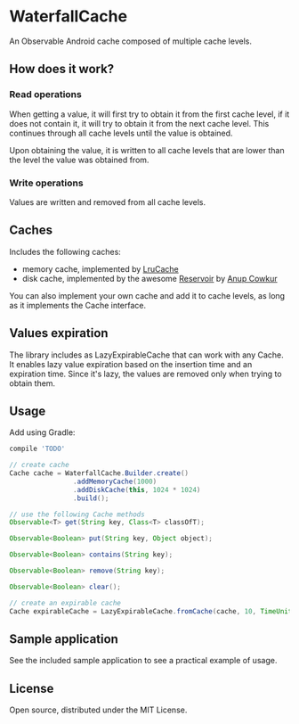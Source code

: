 # WaterfallCache 

An Observable Android cache composed of multiple cache levels.

## How does it work?
### Read operations
When getting a value, it will first try to obtain it from the first cache level, if it does not contain it, it will try to obtain it from the next cache level. This continues through all cache levels until the value is obtained.

Upon obtaining the value, it is written to all cache levels that are lower than the level the value was obtained from.

### Write operations
Values are written and removed from all cache levels.

## Caches
Includes the following caches:

- memory cache, implemented by [LruCache](http://developer.android.com/reference/android/util/LruCache.html)
- disk cache, implemented by the awesome [Reservoir](https://github.com/anupcowkur/Reservoir) by [Anup Cowkur](https://github.com/anupcowkur)

You can also implement your own cache and add it to cache levels, as long as it implements the Cache interface.

## Values expiration
The library includes as LazyExpirableCache that can work with any Cache. It enables lazy value expiration based on the insertion time and an expiration time. Since it's lazy, the values are removed only when trying to obtain them.

## Usage

Add using Gradle:
```groovy
compile 'TODO'
``` 

```java
// create cache
Cache cache = WaterfallCache.Builder.create()
                .addMemoryCache(1000)
                .addDiskCache(this, 1024 * 1024)
                .build();
```

```java
// use the following Cache methods
Observable<T> get(String key, Class<T> classOfT);

Observable<Boolean> put(String key, Object object);

Observable<Boolean> contains(String key);

Observable<Boolean> remove(String key);

Observable<Boolean> clear();
```

```java
// create an expirable cache
Cache expirableCache = LazyExpirableCache.fromCache(cache, 10, TimeUnit.MINUTES);
```

## Sample application
See the included sample application to see a practical example of usage.

## License

Open source, distributed under the MIT License.
